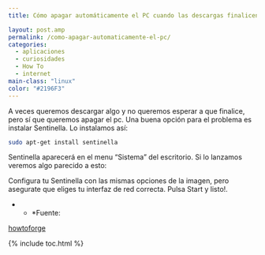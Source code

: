 ```yaml
---
title: Cómo apagar automáticamente el PC cuando las descargas finalicen

layout: post.amp
permalink: /como-apagar-automaticamente-el-pc/
categories:
  - aplicaciones
  - curiosidades
  - How To
  - internet
main-class: "linux"
color: "#2196F3"
---
```

<div class="icoso">
</div>

A veces queremos descargar algo y no queremos esperar a que finalice, pero sí que queremos apagar el pc. Una buena opción para el problema es instalar Sentinella. Lo instalamos así:

```bash
sudo apt-get install sentinella

```

Sentinella aparecerá en el menu &#8220;Sistema&#8221; del escritorio. Si lo lanzamos veremos algo parecido a esto:


<!--ad-->
<div class="separator" >
<a href="https://1.bp.blogspot.com/-Ti5_cz6URsM/TbqiIheW6YI/AAAAAAAAAcw/mDH3EbaI50E/s1600/R1vvF.png"  ><amp-img on="tap:lightbox1" role="button" tabindex="0" layout="responsive"  height="223" width="320" src="https://1.bp.blogspot.com/-Ti5_cz6URsM/TbqiIheW6YI/AAAAAAAAAcw/mDH3EbaI50E/s320/R1vvF.png" /></a>
</div>

Configura tu Sentinella con las mismas opciones de la imagen, pero asegurate que eliges tu interfaz de red correcta. Pulsa Start y listo!.

* * *Fuente:

[howtoforge][1]



 [1]: http://www.howtoforge.com/how-to-automatically-shut-down-your-computer-after-a-download-finishes

{% include toc.html %}
